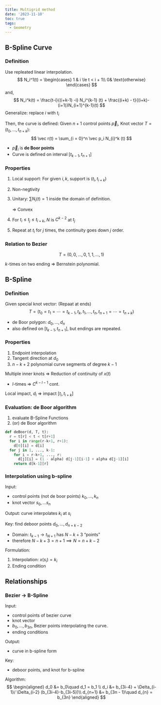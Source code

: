 ```yaml
---
title: Multigrid method
date: '2023-11-10'
toc: true
tags:
  - Geometry
---
```


<!-- more -->

## B-Spline Curve

### Definition

Use repleated linear interpolation.
$$
N_i^1(t) = \begin{cases}
	1 & i \le t < i + 1\\
	0& \text{otherwise}
\end{cases}
$$
and,
$$
N_i^k(t) = \frac{t-i}{(i+k-1) -i} N_i^{k-1} (t) + \frac{(i+k) - t}{(i+k)- (i+1)}N_{i+1}^{k-1}(t)
$$
Generalize: replace $i$ with $t_i$

Then, the curve is defined: Given $n+1$ control points $\vec p_i$, Knot vector $T = (t_0, …, t_{n+k})$:
$$
\vec r(t) = \sum_{i = 0}^n \vec p_i N_{i}^k (t)
$$

- $\vec p_i$ is **de Boor points**
- Curve is defined on interval $[t_{k-1}, t_{n+1}]$

### Properties

1. Local support: For given $i, k$, support is $(t_i, t_{i+k})$

2. Non-negtivity

3. Unitary: $\sum N_i (t) = 1$ inside the domain of definition.

   ⇒ Convex

4. For $t_i \le t_j \le t_{i+k}$, $N$ is $C^{k-2}$ at $t_j$

5. Repeat at $t_i$ for $j$ times, the continuity goes down $j$ order.

### Relation to Bezier

$$
T=(0, 0, ..., 0, 1, 1, ..., 1)
$$

$k$-times on two ending ⇒ Bernstein polynomial.

## B-Spline

### Definition

Given special knot vector: (Repaat at ends)
$$
T = (t_0= t_1=\cdots= t_{k-1}, t_k, t_1, ..., t_n, t_{n+1} = \cdots = t_{n+k})
$$

- de Boor polygon: $d_0, …, d_n$
- also defined on $[t_{k-1}, t_{n+1}]$, but endings are repeated.

### Properties

1. Endpoint interpolation
2. Tangent direction at $d_0$
3. $n-k+2$ polynomial curve segments of degree $k-1$

Multiple inner knots ⇒ Reduction of continuity of $x(t)$

- $l$-times ⇒ $C^{k-l-1}$ cont.

Local impact, $d_i$ ⇒ impact $[t_i, t_{i+k}]$

### Evaluation: de Boor algorithm

1. evaluate B-Spline Functions
2. (or) de Boor algorithm

```python
def deBoor(d, T, t):
  r = t[r] < t < t[r+1]
  for i in range(r-k+1, r+1):
    d[0][i] = d[i]
  for j in 1, ..., k-1:
    for i = r-k+1, ..., r:
      d[j][i] = (1 - alpha) d[j-1][i-1] + alpha d[j-1][i]
	return d[k-1][r]
```

### Interpolation using b-spline

Input:

- control points (not de boor points) $k_0,...,k_n$
- knot vector $s_0, … s_n$

Output: curve interpolates $k_i$ at $s_i$

Key: find deboor points $d_0, …, d_{n+k-2}$

- Domain: $t_{k-1} \to t_{N+1}$ has $N-k+3$ “points”
- therefore $N-k+3 = n+1 \implies N = n+k-2$

Formulation:

1. Interpolation: $x(s_i) = k_i$
2. Ending condition

## Relationships

### Bezier → B-Spline

Input:

- control points of bezier curve
- knot vector
- $b_0, …, b_{3n}$, Bezier points interpolating the curve.
- ending conditions

Output:

- curve in b-spline form

Key:

- deboor points, and knot for b-spline

Algorithm:
$$
\begin{aligned}
d_0 &= b_0\quad d_1 = b_1 \\
d_i &= b_{3i-4} + \Delta_{i-1}/ \Delta_{i-2} (b_{3i-4}-b_{3i-5})\\
d_{n+1} &= b_{3n - 1}\quad d_{n} = b_{3n}
\end{aligned}
$$


